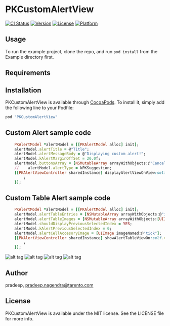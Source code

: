 # PKCustomAlertView

[![CI Status](http://img.shields.io/travis/pradeep/PKCustomAlertView.svg?style=flat)](https://travis-ci.org/pradeep/PKCustomAlertView)
[![Version](https://img.shields.io/cocoapods/v/PKCustomAlertView.svg?style=flat)](http://cocoapods.org/pods/PKCustomAlertView)
[![License](https://img.shields.io/cocoapods/l/PKCustomAlertView.svg?style=flat)](http://cocoapods.org/pods/PKCustomAlertView)
[![Platform](https://img.shields.io/cocoapods/p/PKCustomAlertView.svg?style=flat)](http://cocoapods.org/pods/PKCustomAlertView)

## Usage

To run the example project, clone the repo, and run `pod install` from the Example directory first.

## Requirements

## Installation

PKCustomAlertView is available through [CocoaPods](http://cocoapods.org). To install
it, simply add the following line to your Podfile:

```ruby
pod "PKCustomAlertView"
```
## Custom Alert sample code
```ruby
    PKAlertModel *alertModel = [[PKAlertModel alloc] init];
    alertModel.alertTitle = @"Title";
    alertModel.alertMessageBody = @"Displaying custom alert!";
    alertModel.kAlertMarginOffSet = 20.0f;
    alertModel.buttonsArray = [NSMutableArray arrayWithObjects:@"Cancel", @"OK", nil];
    //    alertModel.alertType = kPKSuggestion;
    [[PKAlertViewController sharedInstance] displayAlertViewOnView:self.view withModel:alertModel andCallBack:^(id sender) {
        ;
    }];
```
## Custom Table Alert sample code
```ruby
    PKAlertModel *alertModel = [[PKAlertModel alloc] init];
    alertModel.alertTableEntries = [NSMutableArray arrayWithObjects:@"iOS",@"Android", @"Blackberry", @"Windows", nil];
    alertModel.alertTableImages = [NSMutableArray arrayWithObjects:[UIImage imageNamed:@"ios"], [UIImage imageNamed:@"android"],     [UIImage imageNamed:@"blackberry"],[UIImage imageNamed:@"windows"], nil];
    alertModel.shouldDisplayPreviousSelectedIndex = YES;
    alertModel.kAlertPreviousSelectedIndex = 0;
    alertModel.alertCellAccesoryImage = [UIImage imageNamed:@"tick"];
    [[PKAlertViewController sharedInstance] showAlertTableViewOn:self.view withModel:alertModel onCompletion:^(id sender) {
        ;
    }];
```
![alt tag](http://s28.postimg.org/xyf6sev7h/Simulator_Screen_Shot_Oct_16_2015_2_51_45_PM.png)
![alt tag](http://s17.postimg.org/6kb17s65b/Simulator_Screen_Shot_Oct_16_2015_3_12_19_PM.png)
![alt tag](http://s17.postimg.org/aj88qlusf/Simulator_Screen_Shot_Oct_16_2015_3_13_40_PM.png)
![alt tag](http://s17.postimg.org/du1748a3j/Simulator_Screen_Shot_Oct_16_2015_3_40_32_PM.png)

## Author

pradeep, pradeep.nagendra@tarento.com

## License

PKCustomAlertView is available under the MIT license. See the LICENSE file for more info.
